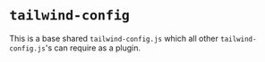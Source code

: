 # `tailwind-config`

This is a base shared `tailwind-config.js` which all other `tailwind-config.js`'s can require as a plugin.
